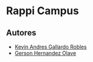 # Rappi Campus
## Autores
- [Kevin Andres Gallardo Robles](https://github.com/Kevin2606)
- [Gerson Hernandez Olave](https://github.com/gersonhdz8)